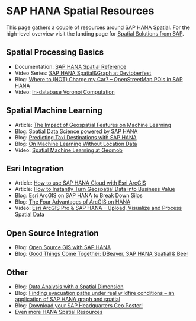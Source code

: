 # SAP HANA Spatial Resources
This page gathers a couple of resources around SAP HANA Spatial. For the high-level overview visit the landing page for [Spatial Solutions from SAP](https://www.sap.com/cmp/oth/crm-ya19-pdm-ddmpmwbss/index.html).

## Spatial Processing Basics
* Documentation: [SAP HANA Spatial Reference](https://help.sap.com/viewer/bc9e455fe75541b8a248b4c09b086cf5/cloud/en-US/e1c934157bd14021a3b43b5822b2cbe9.html)
* Video Series: [SAP HANA Spatial&Graph at Devtoberfest](https://www.youtube.com/playlist?list=PL6RpkC85SLQA8za7iX9FRzewU7Vs022dl)
* Blog: [Where to (NOT) Charge my Car? – OpenStreetMap POIs in SAP HANA](https://blogs.sap.com/2020/01/20/where-to-not-charge-my-car-openstreetmap-pois-in-sap-hana/)
* Video: [In-database Voronoi Computation](https://www.youtube.com/watch?v=2-5ZkBX3Xgs)

## Spatial Machine Learning
* Article: [The Impact of Geospatial Features on Machine Learning](https://towardsdatascience.com/the-impact-of-geospatial-features-on-machine-learning-3a71c99f080a?source=friends_link&sk=c38d7707eb88f853ffe19486e6aa3dd4)
* Blog: [Spatial Data Science powered by SAP HANA](https://blogs.sap.com/2020/02/08/spatial-data-science-powered-by-sap-hana/)
* Blog: [Predicting Taxi Destinations with SAP HANA](https://blogs.sap.com/2020/03/25/predicting-taxi-destinations-with-sap-hana/)
* Blog: [On Machine Learning Without Location Data](https://blogs.sap.com/2020/06/24/on-machine-learning-without-location-data/)
* Video: [Spatial Machine Learning at Geomob](https://www.youtube.com/watch?v=kekmhKBr8HE)

## Esri Integration
* Article: [How to use SAP HANA Cloud with Esri ArcGIS](https://saphanajourney.com/hana-cloud/learning-article/how-to-use-sap-hana-cloud-with-esri-arcgis/)
* Article: [How to Instantly Turn Geospatial Data into Business Value](https://saphanajourney.com/hana-cloud/resources/how-to-turn-geospatial-data-into-business-value/)
* Blog: [Esri ArcGIS on SAP HANA to Break Down Silos](https://blogs.sap.com/2020/07/28/esri-arcgis-on-sap-hana-to-break-down-silos/)
* Blog: [The Four Advantages of ArcGIS on HANA](https://blogs.sap.com/2020/02/12/the-four-advantages-of-arcgis-on-hana/)
* Video: [Esri ArcGIS Pro & SAP HANA – Upload, Visualize and Process Spatial Data](https://blogs.sap.com/2020/04/15/esri-arcgis-pro-sap-hana-upload-visualize-and-process-spatial-data/)

## Open Source Integration
* Blog: [Open Source GIS with SAP HANA](https://blogs.sap.com/2019/11/26/open-source-gis-with-sap-hana/)
* Blog: [Good Things Come Together: DBeaver, SAP HANA Spatial & Beer](https://blogs.sap.com/2020/01/08/good-things-come-together-dbeaver-sap-hana-spatial-beer/)

## Other
* Blog: [Data Analysis with a Spatial Dimension](https://blogs.sap.com/2020/08/18/data-analysis-with-a-spatial-dimension/)
* Blog: [Finding evacuation paths under real wildfire conditions – an application of SAP HANA graph and spatial](https://blogs.sap.com/2020/01/27/finding-evacuation-paths-under-real-wildfire-conditions-an-application-of-sap-hana-graph-and-spatial/)
* Blog: [Download your SAP Headquarters Geo Poster!](https://blogs.sap.com/2020/05/19/download-your-sap-headquarter-geo-poster/)
* [Even more HANA Spatial Resources](https://blogs.sap.com/2017/11/15/sap-hana-spatial-resources/)

